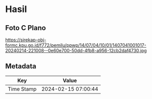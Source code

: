 # Hasil

## Foto C Plano

https://sirekap-obj-formc.kpu.go.id/f772/pemilu/ppwp/14/07/04/10/01/1407041001017-20240214-221008--0e60e700-50dd-4fb8-a956-12cb2daf4730.jpg


## Metadata

| Key        | Value               |
| ---------- | ------------------- |
| Time Stamp | 2024-02-15 07:00:44 |



